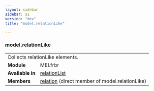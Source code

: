 ```yaml
---
layout: sidebar
sidebar: s1
version: "dev"
title: "model.relationLike"

---
```


<div class="classSpec model">
   <h3 id="model.relationLike">model.relationLike</h3>
   <table class="wovenodd">
      <tr>
         <td colspan="2" class="wovenodd-col2">Collects relationLike elements.</td>
      </tr>
      <tr>
         <td class="wovenodd-col1"><strong>Module</strong></td>
         <td class="wovenodd-col2">MEI.frbr</td>
      </tr>
      <tr>
         <td class="wovenodd-col1"><strong>Available in</strong></td>
         <td class="wovenodd-col2">
            <div class="parent">
               <div><a class="link_odd_elementSpec" href="{{ site.baseurl }}/{{ page.version }}/elements/relationlist.html">relationList</a></div>
            </div>
         </td>
      </tr>
      <tr>
         <td class="wovenodd-col1"><strong>Members</strong></td>
         <td class="wovenodd-col2">
            <div class="parent">
               <div><a class="link_odd_elementSpec" href="{{ site.baseurl }}/{{ page.version }}/elements/relation.html">relation</a> (direct member of model.relationLike)
               </div>
            </div>
         </td>
      </tr>
   </table>
</div>